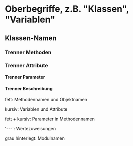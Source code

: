 # Oberbegriffe, z.B. "Klassen", "Variablen"

## Klassen-Namen

### Trenner Methoden
### Trenner Attribute

#### Trenner Parameter
#### Trenner Beschreibung

fett: Methodennamen und Objektnamen

kursiv: Variablen und Attribute

fett + kursiv: Parameter in Methodennamen

'---': Wertezuweisungen

grau hinterlegt: Modulnamen
